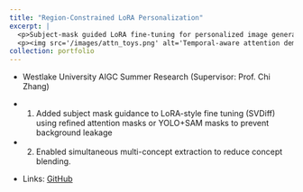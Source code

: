 ```yaml
---
title: "Region-Constrained LoRA Personalization"
excerpt: |
  <p>Subject-mask guided LoRA fine-tuning for personalized image generation that avoids background leakage and concept blending.</p>
  <p><img src='/images/attn_toys.png' alt='Temporal-aware attention demo' style='width:80%;height:auto;'></p>
collection: portfolio
---
```


- Westlake University AIGC Summer Research (Supervisor: Prof. Chi Zhang)
- 1. Added subject mask guidance to LoRA-style fine tuning (SVDiff) using refined attention masks or YOLO+SAM masks to prevent background leakage
- 2. Enabled simultaneous multi-concept extraction to reduce concept blending.

- Links: [GitHub](https://github.com/CeciliaTheBirb/attention_toys)
